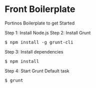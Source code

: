# Front Boilerplate
Portinos Boilerplate to get Started<br/>

Step 1: Install Node.js
Step 2: Install Grunt
<pre>$ npm install -g grunt-cli</pre>
Step 3: Install dependencies
<pre>$ npm install</pre>
Step 4: Start Grunt Default task
<pre>$ grunt</pre>